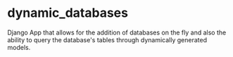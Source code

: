 # dynamic_databases
Django App that allows for the addition of databases on the fly and also the ability to query the database's tables through dynamically generated models.
